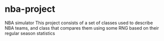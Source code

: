 # nba-project
NBA simulator
This project consists of a set of classes used to describe NBA teams, and class that compares them using some RNG based on their regular season statistics
